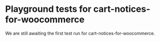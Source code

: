# Playground tests for cart-notices-for-woocommerce
We are still awaiting the first test run for cart-notices-for-woocommerce.
